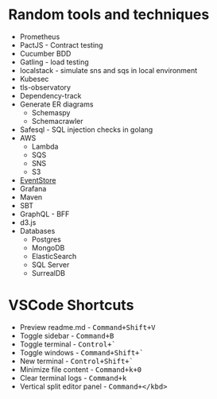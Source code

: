 # Random tools and techniques #

* Prometheus
* PactJS - Contract testing
* Cucumber BDD
* Gatling - load testing
* localstack - simulate sns and sqs in local environment
* Kubesec
* tls-observatory
* Dependency-track
* Generate ER diagrams
    * Schemaspy
    * Schemacrawler
* Safesql - SQL injection checks in golang
* AWS
    * Lambda
    * SQS
    * SNS
    * S3
* [EventStore](https://eventstore.com/)
* Grafana
* Maven
* SBT
* GraphQL - BFF
* d3.js
* Databases
    * Postgres
    * MongoDB
    * ElasticSearch
    * SQL Server
    * SurrealDB

# VSCode Shortcuts #
* Preview readme.md - <kbd>Command+Shift+V</kbd>
* Toggle sidebar - <kbd>Command+B</kbd>
* Toggle terminal - <kbd>Control+`</kbd>
* Toggle windows - <kbd>Command+Shift+`</kbd>
* New terminal - <kbd>Control+Shift+`</kbd>
* Minimize file content - <kbd>Command+k+0</kbd>
* Clear terminal logs - <kbd>Command+k</kbd>
* Vertical split editor panel - <kbd>Command+\</kbd>
